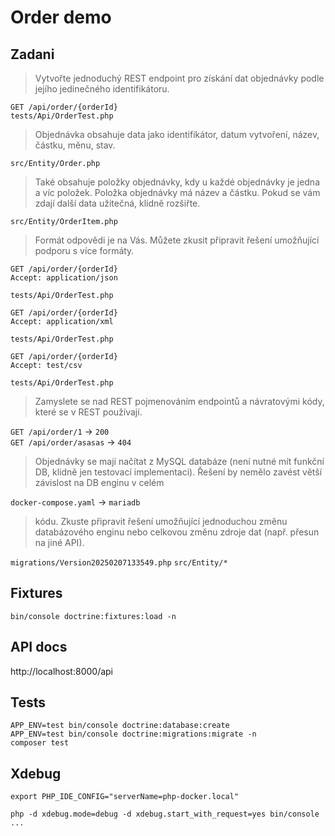 # Order demo

## Zadani

> Vytvořte jednoduchý REST endpoint pro získání dat objednávky podle jejího jedinečného
> identifikátoru.

`GET /api/order/{orderId}`  
`tests/Api/OrderTest.php`

> Objednávka obsahuje data jako identifikátor, datum vytvoření, název, částku, měnu, stav.

`src/Entity/Order.php`

> Také obsahuje položky objednávky, kdy u každé objednávky je jedna a víc položek. Položka
> objednávky má název a částku. Pokud se vám zdají další data užitečná, klidně rozšiřte.

`src/Entity/OrderItem.php`

> Formát odpovědi je na Vás. Můžete zkusit připravit řešení umožňující podporu s více
> formáty.

```http request
GET /api/order/{orderId}
Accept: application/json
```

`tests/Api/OrderTest.php`

```http request
GET /api/order/{orderId}
Accept: application/xml
```

`tests/Api/OrderTest.php`

```http request
GET /api/order/{orderId}
Accept: test/csv
```

`tests/Api/OrderTest.php`

> Zamyslete se nad REST pojmenováním endpointů a návratovými kódy, které se v
> REST používají.

`GET /api/order/1` -> `200`  
`GET /api/order/asasas` -> `404`

> Objednávky se mají načítat z MySQL databáze (není nutné mít funkční DB, klidně jen
> testovací implementaci). Řešení by nemělo zavést větší závislost na DB enginu v celém

`docker-compose.yaml` -> `mariadb`

> kódu. Zkuste připravit řešení umožňující jednoduchou změnu databázového enginu nebo
> celkovou změnu zdroje dat (např. přesun na jiné API).

`migrations/Version20250207133549.php`
`src/Entity/*`

## Fixtures

```shell
bin/console doctrine:fixtures:load -n
```

## API docs

http://localhost:8000/api

## Tests

```shell
APP_ENV=test bin/console doctrine:database:create
APP_ENV=test bin/console doctrine:migrations:migrate -n
composer test
```

## Xdebug

```shell
export PHP_IDE_CONFIG="serverName=php-docker.local"

php -d xdebug.mode=debug -d xdebug.start_with_request=yes bin/console ...
```
